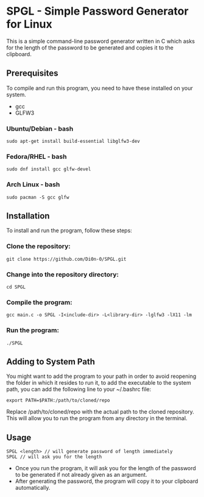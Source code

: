 # SPGL - Simple Password Generator for Linux

This is a simple command-line password generator written in C which asks for the length of the password to be generated and copies it to the clipboard.

## Prerequisites

To compile and run this program, you need to have these installed on your system.

+ gcc 
+ GLFW3

### Ubuntu/Debian - bash

    sudo apt-get install build-essential libglfw3-dev

### Fedora/RHEL - bash

    sudo dnf install gcc glfw-devel

### Arch Linux - bash

    sudo pacman -S gcc glfw

## Installation

To install and run the program, follow these steps:

### Clone the repository:

    git clone https://github.com/Di0n-0/SPGL.git

### Change into the repository directory:

    cd SPGL

### Compile the program:

    gcc main.c -o SPGL -I<include-dir> -L<library-dir> -lglfw3 -lX11 -lm

### Run the program:

    ./SPGL

## Adding to System Path

You might want to add the program to your path in order to avoid reopening the folder in which it resides to run it, to add the executable to the system path, you can add the following line to your ~/.bashrc file:

    export PATH=$PATH:/path/to/cloned/repo

Replace /path/to/cloned/repo with the actual path to the cloned repository. 
This will allow you to run the program from any directory in the terminal.

## Usage
    SPGL <length> // will generate password of length immediately 
    SPGL // will ask you for the length
+ Once you run the program, it will ask you for the length of the password to be generated if not already given as an argument.
+ After generating the password, the program will copy it to your clipboard automatically.

